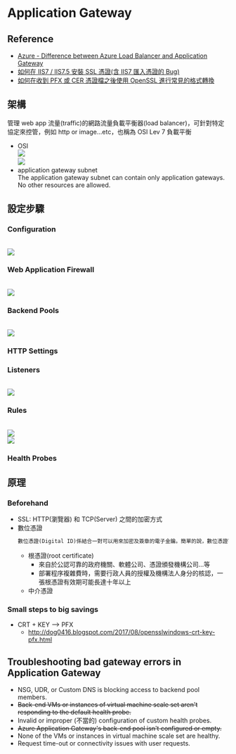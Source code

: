 # Application Gateway
## Reference
- [Azure - Difference between Azure Load Balancer and Application Gateway](https://medium.com/awesome-azure/azure-difference-between-azure-load-balancer-and-application-gateway-9a6019c23840)
- [如何在 IIS7 / IIS7.5 安裝 SSL 憑證(含 IIS7 匯入憑證的 Bug)](https://blog.miniasp.com/post/2011/08/14/How-to-import-SSL-certificate-to-IIS7-without-any-problem)
- [如何在收到 PFX 或 CER 憑證檔之後使用 OpenSSL 進行常見的格式轉換](https://blog.miniasp.com/post/2019/04/17/Convert-PFX-and-CER-format-using-OpenSSL)

## 架構
管理 web app 流量(traffic)的網路流量負載平衡器(load balancer)，可針對特定協定來控管，例如 http or image...etc，也稱為 OSI Lev 7 負載平衡
- OSI
    <br><img src="https://img-blog.csdnimg.cn/20181228120335803.jpg">
    <br><img src="https://img-en.fs.com/community/wp-content/uploads/2017/11/seven-layers-of-OSI-model.png">
- application gateway subnet
    <br>The application gateway subnet can contain only application gateways. No other resources are allowed.

## 設定步驟
### Configuration
<br><img src="https://github.com/ShaqtinAFool/gitbook/blob/master/img/cloud/azure/agw-configuration.png?raw=true">

### Web Application Firewall
<br><img src="https://github.com/ShaqtinAFool/gitbook/blob/master/img/cloud/azure/agw-waf.png?raw=true">

### Backend Pools
<br><img src="https://github.com/ShaqtinAFool/gitbook/blob/master/img/cloud/azure/agw-backend-pool.png?raw=true">

### HTTP Settings
### Listeners
<br><img src="https://github.com/ShaqtinAFool/gitbook/blob/master/img/cloud/azure/agw-listener.png?raw=true">

### Rules
<br><img src="https://github.com/ShaqtinAFool/gitbook/blob/master/img/cloud/azure/agw-rule-listener.png?raw=true">
<br><img src="https://github.com/ShaqtinAFool/gitbook/blob/master/img/cloud/azure/agw-rule-backend-target.png?raw=true">

### Health Probes

## 原理
### Beforehand
- SSL: HTTP(瀏覽器) 和 TCP(Server) 之間的加密方式
- 數位憑證
    ```txt
    數位憑證(Digital ID)係結合一對可以用來加密及簽章的電子金鑰。簡單的說，數位憑證可以用來核驗宣稱擁有金鑰使用權者的身分，並且可以避免第三者使用偽造的金鑰來頂替真正的合法使用者。數位憑證與加密的技術相結合後，可以提供更高等級的安全性，進而保障進行線上交易的每一方。
    ```
    - 根憑證(root certificate)
        - 來自於公認可靠的政府機關、軟體公司、憑證頒發機構公司...等
        - 部署程序複雜費時，需要行政人員的授權及機構法人身分的核認，一張根憑證有效期可能長達十年以上
    - 中介憑證

### Small steps to big savings
- CRT + KEY --> PFX
    - http://dog0416.blogspot.com/2017/08/opensslwindows-crt-key-pfx.html

## Troubleshooting bad gateway errors in Application Gateway
- NSG, UDR, or Custom DNS is blocking access to backend pool members.
- ~~Back-end VMs or instances of virtual machine scale set aren't responding to the default health probe.~~
- Invalid or improper (不當的) configuration of custom health probes.
- ~~Azure Application Gateway's back-end pool isn't configured or empty.~~
- None of the VMs or instances in virtual machine scale set are healthy.
- Request time-out or connectivity issues with user requests.